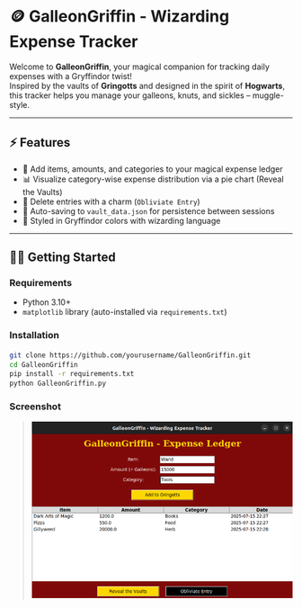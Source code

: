 # 🪙 GalleonGriffin - Wizarding Expense Tracker

Welcome to **GalleonGriffin**, your magical companion for tracking daily expenses with a Gryffindor twist!  
Inspired by the vaults of **Gringotts** and designed in the spirit of **Hogwarts**, this tracker helps you manage your galleons, knuts, and sickles – muggle-style.

---

## ⚡ Features

- 📝 Add items, amounts, and categories to your magical expense ledger
- 📊 Visualize category-wise expense distribution via a pie chart (Reveal the Vaults)
- 🧹 Delete entries with a charm (`Obliviate Entry`)
- 💾 Auto-saving to `vault_data.json` for persistence between sessions
- 🎨 Styled in Gryffindor colors with wizarding language

---

## 🧑‍💻 Getting Started

### Requirements

- Python 3.10+
- `matplotlib` library (auto-installed via `requirements.txt`)

### Installation

```bash
git clone https://github.com/yourusername/GalleonGriffin.git
cd GalleonGriffin
pip install -r requirements.txt
python GalleonGriffin.py
```

### Screenshot

> ![Screenshot](Screenshot1.png)